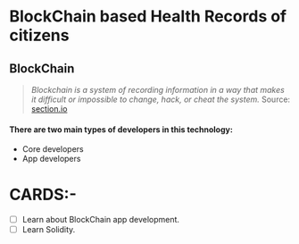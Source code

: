 # BlockChain based Health Records of citizens
## BlockChain
> *Blockchain is a system of recording information in a way that makes it difficult or impossible to change, hack, or cheat the system.*
Source: [section.io](https://www.section.io/engineering-education/the-complete-roadmap-to-blockchain-development/)
#### There are two main types of developers in this technology:</h4>
- Core developers
- App developers

# CARDS:-
- [ ] Learn about BlockChain app development.
- [ ] Learn Solidity.
